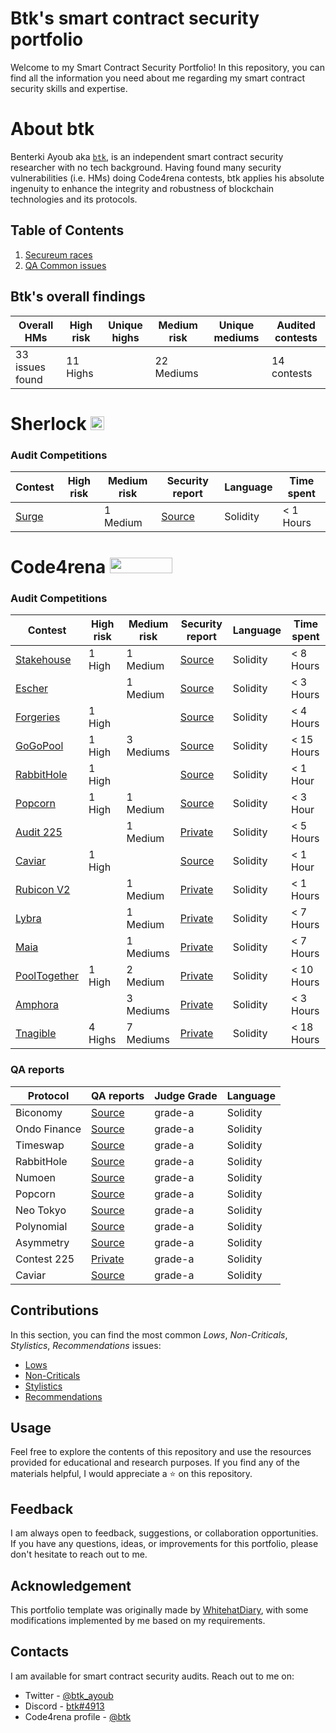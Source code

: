# Btk's smart contract security portfolio

Welcome to my Smart Contract Security Portfolio! In this repository, you can find all the information you need about me regarding my smart contract security skills and expertise.

# About btk

Benterki Ayoub aka [`btk`](https://code4rena.com/@btk), is an independent smart contract security researcher with no tech background. Having found many security vulnerabilities (i.e. HMs) doing Code4rena contests, btk applies his absolute ingenuity to enhance the integrity and robustness of blockchain technologies and its protocols.

## Table of Contents

1. [Secureum races](https://github.com/btkayoub/smart-contract-security-portfolio/tree/main/Secureum%20races)
2. [QA Common issues](https://github.com/btkayoub/portfolio/tree/main/QA-Common-issues)

## Btk's overall findings

| Overall HMs     | High risk | Unique highs | Medium risk | Unique mediums |Audited contests |
|-----------------|-----------|--------------|-------------|----------------|-----------------|
| 33 issues found | 11 Highs  |              | 22 Mediums  |                | 14 contests     |

# Sherlock  <img src="https://audits.sherlock.xyz/_next/static/media/sherlock_logo.dc2b3290.svg" width=22 height=22>

### Audit Competitions

| Contest | High risk | Medium risk | Security report | Language | Time spent |
|---------|-----------|-------------|-----------------|----------|------------|
| [Surge](https://audits.sherlock.xyz/contests/51)|   | 1 Medium | [Source](https://github.com/btkayoub/portfolio/blob/main/Public%20contests/Sherlock/Surge.md)| Solidity | < 1 Hours |

# Code4rena <img src="https://code4rena.com/logos/c4-logo.svg" width=100 height=25>

### Audit Competitions

| Contest | High risk | Medium risk | Security report | Language | Time spent |
|---------|-----------|-------------|-----------------|----------|------------|
| [Stakehouse](https://code4rena.com/contests/2022-11-lsd-network-stakehouse-contest#top)| 1 High   | 1 Medium   |   [Source](https://github.com/btkayoub/portfolio/blob/main/Public%20contests/Code4rena/Stakehouse.md)       | Solidity | < 8 Hours |
| [Escher](https://code4rena.com/contests/2022-12-escher-contest#top)|   | 1 Medium   |   [Source](https://github.com/btkayoub/portfolio/blob/main/Public%20contests/Code4rena/Escher.md)        | Solidity | < 3 Hours |
| [Forgeries](https://code4rena.com/contests/2022-12-forgeries-contest#top)| 1 High   |   |   [Source](https://github.com/btkayoub/portfolio/blob/main/Public%20contests/Code4rena/Forgeries.md)        | Solidity | < 4 Hours |
| [GoGoPool](https://code4rena.com/contests/2022-12-gogopool-contest#top)| 1 High   | 3 Mediums   |   [Source](https://github.com/btkayoub/portfolio/blob/main/Public%20contests/Code4rena/GoGoPool.md)        | Solidity | < 15 Hours |
| [RabbitHole](https://code4rena.com/contests/2023-01-rabbithole-quest-protocol-contest#top)| 1 High   |      |   [Source](https://github.com/btkayoub/portfolio/blob/main/Public%20contests/Code4rena/RabbitHole.md)        | Solidity | < 1 Hour |
| [Popcorn](https://code4rena.com/contests/2023-01-popcorn-contest#top)| 1 High   | 1 Medium   |   [Source](https://github.com/btkayoub/portfolio/blob/main/Public%20contests/Code4rena/Popcorn.md)        | Solidity | < 3 Hour |
| [Audit 225](https://code4rena.com/contests/2023-03-contest-225-contest#top)|  | 1 Medium   |   [Private]()        | Solidity | < 5 Hours |
| [Caviar](https://code4rena.com/contests/2023-04-caviar-private-pools#top)| 1 High   |       |   [Source](https://github.com/btkayoub/portfolio/blob/main/Public%20contests/Code4rena/Caviar.md)        | Solidity | < 1 Hour |
| [Rubicon V2](https://code4rena.com/contests/2023-04-rubicon-v2#top) |     | 1 Medium   |   [Private]()        | Solidity | < 1 Hours |
| [Lybra](https://code4rena.com/contests/2023-06-lybra-finance#top) |       | 1 Medium   |   [Private]()        | Solidity | < 7 Hours |
| [Maia](https://code4rena.com/contests/2023-05-maia-dao-ecosystem#top) |    | 1 Mediums   |   [Private]()        | Solidity | < 7 Hours |
| [PoolTogether](https://code4rena.com/contests/2023-07-pooltogether#top) | 1 High   | 2 Medium   |   [Private]()        | Solidity | < 10 Hours |
| [Amphora](https://code4rena.com/contests/2023-07-amphora-protocol#top) |   | 3 Mediums   |   [Private]()        | Solidity | < 3 Hours |
| [Tnagible](https://code4rena.com/contests/2023-08-tangible-caviar#top) | 4 Highs   | 7 Mediums   |   [Private]()        | Solidity | < 18 Hours |


### QA reports

| Protocol        | QA reports                                                                                 | Judge Grade | Language |
|-----------------|--------------------------------------------------------------------------------------------|-------------|----------|
| Biconomy        | [Source](https://github.com/code-423n4/2023-01-biconomy-findings/blob/main/data/btk-Q.md)  | grade-a     | Solidity |
| Ondo Finance    | [Source](https://github.com/code-423n4/2023-01-ondo-findings/blob/main/data/btk-Q.md)      | grade-a     | Solidity |
| Timeswap        | [Source](https://github.com/code-423n4/2023-01-timeswap-findings/blob/main/data/btk-Q.md)  | grade-a     | Solidity |
| RabbitHole      | [Source](https://github.com/code-423n4/2023-01-rabbithole-findings/blob/main/data/btk-Q.md)| grade-a     | Solidity |
| Numoen          | [Source](https://github.com/code-423n4/2023-01-numoen-findings/blob/main/data/btk-Q.md)    | grade-a     | Solidity |
| Popcorn         | [Source](https://github.com/code-423n4/2023-01-popcorn-findings/blob/main/data/btk-Q.md)   | grade-a     | Solidity |
| Neo Tokyo       | [Source](https://github.com/code-423n4/2023-03-neotokyo-findings/blob/main/data/btk-Q.md)  | grade-a     | Solidity |
| Polynomial      | [Source](https://github.com/code-423n4/2023-03-polynomial-findings/blob/main/data/btk-Q.md)| grade-a     | Solidity |
| Asymmetry       | [Source](https://github.com/code-423n4/2023-03-asymmetry-findings/blob/main/data/btk-Q.md) | grade-a     | Solidity |
| Contest 225     | [Private]()| grade-a     | Solidity |
| Caviar          | [Source](https://github.com/code-423n4/2023-04-caviar-findings/blob/main/data/btk-Q.md)    | grade-a     | Solidity |

## Contributions

In this section, you can find the most common *Lows*, *Non-Criticals*, *Stylistics*, *Recommendations* issues:

- [Lows](https://github.com/btkayoub/smart-contract-security-portfolio/blob/main/QA-Common-issues/Lows.md)
- [Non-Criticals](https://github.com/btkayoub/smart-contract-security-portfolio/blob/main/QA-Common-issues/Non-Criticals.md)
- [Stylistics](https://github.com/btkayoub/smart-contract-security-portfolio/blob/main/QA-Common-issues/Stylistics.md)
- [Recommendations](https://github.com/btkayoub/smart-contract-security-portfolio/blob/main/QA-Common-issues/Recommendations.md)

## Usage

Feel free to explore the contents of this repository and use the resources provided for educational and research purposes. If you find any of the materials helpful, I would appreciate a ⭐️ on this repository.

## Feedback

I am always open to feedback, suggestions, or collaboration opportunities. If you have any questions, ideas, or improvements for this portfolio, please don't hesitate to reach out to me.

## Acknowledgement

This portfolio template was originally made by [WhitehatDiary](https://twitter.com/WhitehatDiary), with some modifications implemented by me based on my requirements.

## Contacts

I am available for smart contract security audits. Reach out to me on:

- Twitter - [@btk_ayoub](https://twitter.com/btk_ayoub)
- Discord - [btk#4913](https://discordapp.com/users/731221006101905519)
- Code4rena profile - [@btk](https://code4rena.com/@btk)
